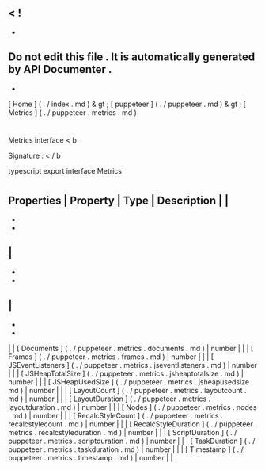 <
!
-
-
Do
not
edit
this
file
.
It
is
automatically
generated
by
API
Documenter
.
-
-
>
[
Home
]
(
.
/
index
.
md
)
&
gt
;
[
puppeteer
]
(
.
/
puppeteer
.
md
)
&
gt
;
[
Metrics
]
(
.
/
puppeteer
.
metrics
.
md
)
#
#
Metrics
interface
<
b
>
Signature
:
<
/
b
>
typescript
export
interface
Metrics
#
#
Properties
|
Property
|
Type
|
Description
|
|
-
-
-
|
-
-
-
|
-
-
-
|
|
[
Documents
]
(
.
/
puppeteer
.
metrics
.
documents
.
md
)
|
number
|
|
|
[
Frames
]
(
.
/
puppeteer
.
metrics
.
frames
.
md
)
|
number
|
|
|
[
JSEventListeners
]
(
.
/
puppeteer
.
metrics
.
jseventlisteners
.
md
)
|
number
|
|
|
[
JSHeapTotalSize
]
(
.
/
puppeteer
.
metrics
.
jsheaptotalsize
.
md
)
|
number
|
|
|
[
JSHeapUsedSize
]
(
.
/
puppeteer
.
metrics
.
jsheapusedsize
.
md
)
|
number
|
|
|
[
LayoutCount
]
(
.
/
puppeteer
.
metrics
.
layoutcount
.
md
)
|
number
|
|
|
[
LayoutDuration
]
(
.
/
puppeteer
.
metrics
.
layoutduration
.
md
)
|
number
|
|
|
[
Nodes
]
(
.
/
puppeteer
.
metrics
.
nodes
.
md
)
|
number
|
|
|
[
RecalcStyleCount
]
(
.
/
puppeteer
.
metrics
.
recalcstylecount
.
md
)
|
number
|
|
|
[
RecalcStyleDuration
]
(
.
/
puppeteer
.
metrics
.
recalcstyleduration
.
md
)
|
number
|
|
|
[
ScriptDuration
]
(
.
/
puppeteer
.
metrics
.
scriptduration
.
md
)
|
number
|
|
|
[
TaskDuration
]
(
.
/
puppeteer
.
metrics
.
taskduration
.
md
)
|
number
|
|
|
[
Timestamp
]
(
.
/
puppeteer
.
metrics
.
timestamp
.
md
)
|
number
|
|
